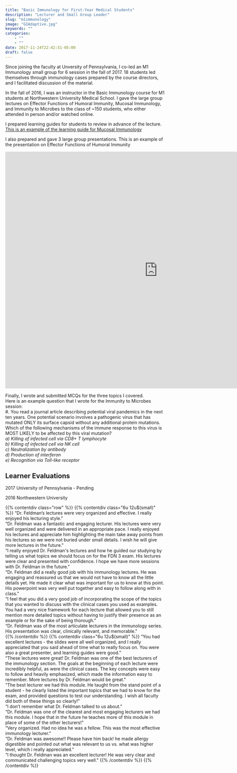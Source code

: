 ```yaml
---
title: "Basic Immunology for First-Year Medical Students"
description: "Lecturer and Small Group Leader"
slug: "m1immunology"
image: "GIAdaptive.jpg"
keywords: ""
categories:
    - ""
    - ""
date: 2017-11-24T22:42:51-05:00
draft: false
---
```


Since joining the faculty at Unversity of Pennsylvania, I co-led an M1 Immunology small group for 6 session in the fall of 2017. 18 students led themselves through immunology cases prepared by the course directors, and I facilitated discussion of the material.

In the fall of 2016, I was an instructor in the Basic Immunology course for M1 students at Northwestern University Medical School. I gave the large group lectures on Effector Functions of Humoral Immunity, Mucosal Immunology, and Immunity to Microbes to the class of ~150 students, who either attended in person and/or watched online.

I prepared learning guides for students to review in advance of the lecture.
[This is an example of the learning guide for Mucosal Immunology](https://docs.google.com/document/d/e/2PACX-1vSIqIn0O9KvE-jSfk01N2yCDHIJySCl48Y1N-tFYuZ9VYqunoxofoDQe8YYoSPvJkVSmdCyxAYKq8MP/pub "Mucosal Immunology Learning Guide")

I also prepared and gave 3 large group presentations.
This is an example of the presentation on Effector Functions of Humoral Immunity
<iframe src="https://docs.google.com/presentation/d/e/2PACX-1vSwFb7rbMBsK98V7VFn13iLgr8Cp2ltsmx4wLciuqeX4Iv6OTAd5aB8rTrOiRS5RacWwDCoidiMJJMT/embed?start=false&loop=false&delayms=3000" frameborder="0" width="960" height="749" allowfullscreen="true" mozallowfullscreen="true" webkitallowfullscreen="true"></iframe>

Finally, I wrote and submitted MCQs for the three topics I covered.  
Here is an example question that I wrote for the Immunity to Microbes session:  
#. You read a journal article describing potential viral pandemics in the next ten years. One potential scenario involves a pathogenic virus that has mutated ONLY its surface capsid without any additional protein mutations.  
Which of the following mechanisms of the immune response to this virus is MOST LIKELY to be affected by this viral mutation?  
*a) Killing of infected cell via CD8+ T lymphocyte  
b) Killing of infected cell via NK cell  
c) Neutralization by antibody  
d) Production of interferon  
e) Recognition via Toll-like receptor*

## Learner Evaluations
2017 University of Pennsylvania - Pending

2016 Northwestern University  

{{% contentdiv class="row" %}}
{{% contentdiv class="6u 12u$(small)" %}}
“Dr. Feldman’s lectures were very organized and effective. I really enjoyed his lecturing style."  
“Dr. Feldman was a fantastic and engaging lecturer. His lectures were very well organized and were delivered in an appropriate pace. I really enjoyed his lectures and appreciate him highlighting the main take away points from his lectures so we were not buried under small details. I wish he will give more lectures in the future."  
“I really enjoyed Dr. Feldman's lectures and how he guided our studying by telling us what topics we should focus on for the FDN 3 exam. His lectures were clear and presented with confidence. I hope we have more sessions with Dr. Feldman in the future."  
“Dr. Feldman did a really good job with his immunology lectures. He was engaging and reassured us that we would not have to know all the little details yet. He made it clear what was important for us to know at this point. His powerpoint was very well put together and easy to follow along with in class."  
“I feel that you did a very good job of incorporating the scope of the topics that you wanted to discuss with the clinical cases you used as examples. You had a very nice framework for each lecture that allowed you to still mention more detailed topics without having to justify their presence as an example or for the sake of being thorough."  
“Dr. Feldman was of the most articulate lecturers in the immunology series. His presentation was clear, clinically relevant, and memorable."  
{{% /contentdiv %}}
{{% contentdiv class="6u 12u$(small)" %}}
“You had excellent lectures - the slides were all well organized, and I really appreciated that you said ahead of time what to really focus on. You were also a great presenter, and learning guides were good."  
“These lectures were great! Dr. Feldman was one of the best lecturers of the immunology section. The goals at the beginning of each lecture were incredibly helpful, as were the clinical cases. The key concepts were easy to follow and heavily emphasized, which made the information easy to remember. More lectures by Dr. Feldman would be great."  
“The best lecturer we had this module. He taught from the stand point of a student - he clearly listed the important topics that we had to know for the exam, and provided questions to test our understanding. I wish all faculty did both of these things so clearly!"  
“I don’t remember what Dr. Feldman talked to us about."  
“Dr. Feldman was one of the clearest and most engaging lecturers we had this module. I hope that in the future he teaches more of this module in place of some of the other lecturers!"  
“Very organized. Had no idea he was a fellow. This was the most effective immunology lecturer."  
“Dr. Feldman was awesome!! Please have him back! he made allergy digestible and pointed out what was relevant to us vs. what was higher level, which i really appreciated."  
“I thought Dr. Feldman was an excellent lecturer! He was very clear and communicated challenging topics very well."
{{% /contentdiv %}}
{{% /contentdiv %}}
